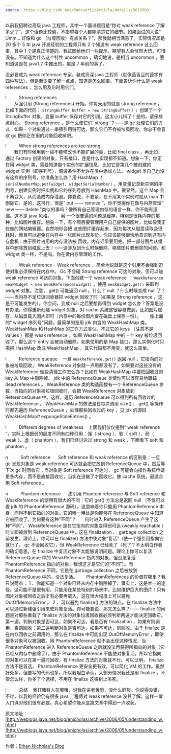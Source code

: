 ```yaml
---
source: https://blog.csdn.net/fancyerii/article/details/5610360
---
```

以前我招聘过高级 java 工程师，其中一个面试题目是“你对 weak reference 了解多少？”。这个话题比较偏，不指望每个人都能清楚它的细节。如果面试的人说“ Umm... 好像和 gc （垃圾回收）有点关系？”，那我就相当满意了。实际情况却是 20 多个 5 年 java 开发经验的工程师只有 2 个知道有 weak reference 这么回事，其中 1 个是真正清楚的。我试图给他们一些提示，期望有人会恍然大悟，可惜没有。不知道为什么这个特性 uncommon ，确切地说，是相当 uncommon ，要知道这是在 java1.2 中推出的，那是 7 年前的事了。

没必要成为 weak reference 专家，装成资深 java 工程师（就像茴香豆的茴字有四种写法）。但是至少要了解一点点，知道是怎么回事。下面告诉你什么是 weak references ，怎么用及何时用它们。

l          Strong references  
       从强引用 (Strong references) 开始。你每天用的就是 strong reference ，比如下面的代码： `StringBuffer buffer = new StringBuffer()` `；` 创建了一个 StringBuffer 对象，变量 buffer 保存对它的引用。这太小儿科了！是的，请保持点耐心。 Strong reference ，是什么使它们‘ strong ’？——是 gc 处理它们的方式：如果一个对象通过一串强引用链可达，那么它们不会被垃圾回收。你总不会喜欢 gc 把你正在用的对象回收掉吧。

l          When strong references are too strong  
       我们有时候用到一些不能修改也不能扩展的类，比如 final class ，再比如，通过 Factory 创建的对象，只有接口，连是什么实现都不知道。想象一下，你正在用 widget 类，需要知道每个实例的扩展信息，比如它是第几个被创建的 widget 实例（即序列号），假设条件不允许在类中添加方法， widget 类自己也没有这样的序列号，你准备怎么办？用 HashMap ！ `serialNumberMap.put(widget, widgetSerialNumber)` ，用变量记录新实例的序列号，创建实例时把实例和它的序列号放到 HashMap 中。很显然，这个 Map 会不断变大，从而造成内存泄漏。你要说，不要紧，在不用某个实例时就从 map 中删除它。是的，这可行，但是“ put —— remove ”，你不觉得你在做与内存管理“ new —— delete ”类似的事吗？像所有自己管理内存的语言一样，你不能有遗漏。这不是 java 风格。       另 一个很普遍的问题是缓存，特别是很耗内存的那种，比如图片缓存。想象一下，有个项目要管理用户自己提供的图片，比如像我正在做的网站编辑器。自然地你会把 这些图片缓存起来，因为每次从磁盘读取会很耗时，而且可以避免在内存中一张图片出现多份。你应该能够很快地意识到这有内存危机：由于图片占用的内存没法被 回收，内存迟早要用完。把一部分图片从缓存中删除放到磁盘上去！——这涉及到什么时候删除、哪些图片要删除的问题。和 widget 类一样，不是吗，你在做内存管理的工作。

l          Weak reference    Weak reference ，简单地说就是这个引用不会强到迫使对象必须保持在内存中。 Gc 不会碰 Strong reference 可达的对象，但可以碰 weak reference 可达的对象。下面创建一个 weak reference ： `WeakReference weakWidget = new WeakReference(widget)` ，使用 `weakWidget.get()` 来取到 widget 对象。注意， get() 可能返回 null 。什么？ null ？什么时候变成 null 了？——当内存不足垃圾回收器把 widget 回收了时（如果是 Strong reference ，这是不可能发生的）。你会问，变成 null 之后要想再得到 widget 怎么办？答案是没有办法，你得重新创建 widget 对象，对 cache 系统这很容易做到，比如图片缓存，从磁盘载入图片即可（内存中的每份图片要在磁盘上保存一份）。       像上面的“ widget 序列号”问题，最简单的是用 jdk 内含的 WeakHashMap 类。 WeakHashMap 和 HashMap 的工作方式类似，不过它的 keys （注意不是 values ）都是 weak reference 。如果 WeakHashMap 中的一个 key 被垃圾回收了，那么这个 entry 会被自动删除。如果使用的是 Map 接口，那么实例化时只需把 HashMap 改成 WeakHashMap ，其它代码都不用变，就这么简单。

l          Reference queque    一旦 `WeakReference.get()` 返回 null ，它指向的对象被垃圾回收， WeakReference 对象就一点用都没有了，如果要对这些没有的 WeakReference 做些清理工作怎么办？比如在 WeakHashMap 中要把回收过的 key 从 Map 中删除掉。 jdk 中的 ReferenceQueue 类使你可以很容易地跟踪 dead references 。 WeakReference 类的构造函数有一个 ReferenceQueue 参数，当指向的对象被垃圾回收时，会把 WeakReference 对象放到 ReferenceQueue 中。这样，遍历 ReferenceQueue 可以得到所有回收过的 WeakReference 。 WeakHashMap 的做法是在每次调用 size() 、 get() 等操作时都先遍历 ReferenceQueue ，处理那些回收过的 key ，见 jdk 的源码 WeakHashMap# expungeStaleEntries() 。

l          Different degrees of weakness    上面我们仅仅提到“ weak reference ”，实际上根据弱的层度不同有四种引用：强（ strong ）、软（ soft ）、弱（ weak ）、虚（ phantom ）。我们已经讨论过 strong 和 weak ，下面看下 soft 和 phantom 。

n          Soft reference      Soft reference 和 weak reference 的区别是：一旦 gc 发现对象是 weak reference 可达就会把它放到 ReferenceQueue 中，然后等下次 gc 时回收它；当对象是 Soft reference 可达时， gc 可能会向操作系统申请更多内存，而不是直接回收它，当实在没辙了才回收它。像 cache 系统，最适合用 Soft reference 。

n          Phantom reference      虚引用 Phantom reference 与 Soft reference 和 WeakReference 的使用有很大的不同：它的 get() 方法总是返回 null （不信可以看 jdk 的 PhantomReference 源码）。这意味着你只能用 PhantomReference 本身，而得不到它指向的对象。它的唯一用处是你能够在 ReferenceQueue 中知道它被回收了。为何要有这种“不同”？       何时进入 ReferenceQueue 产生了这种“不同”。 WeakReference 是在它指向的对象变得弱可达 (weakly reachable ）时立即被放到 ReferenceQueue 中，这在 finalization 、 garbage collection 之前发生。理论上，你可以在 finalize() 方法中使对象“复活”（使一个强引用指向它就行了， gc 不会回收它），但 WeakReference 已经死了（死了？不太明白作者的确切意思。在 finalize 中复活对象不太能够说明问题。理论上你可以复活 ReferenceQueue 中的 WeakReference 指向的对象，但没法复活 PhantomReference 指向的对象，我想这才是它们的“不同”）。而 PhantomReference 不同，它是在 garbage collection 之后被放到 ReferenceQueue 中的，没法复活。       PhantomReferences 的价值在哪里？我只说两点： 1 、你能知道一个对象已经从内存中删除掉了，事实上，这是唯一的途径。这可能不是很有用，只能用在某些特别的场景中，比如维护巨大的图片：只有图片对象被回收之后才有必要再载入，这在很大程度上可以避免 OutOfMemoryError 。 2 、可以避免 finalize() 方法的缺点。在 finalize 方法中可以通过新建强引用来使对象复活。你可能要说，那又怎么样？—— finalize 的问题是对那些重载了 finalize 方法的对象垃圾回收器必须判断两遍才能决定回收它。第一遍，判断对象是否可达，如果不可达，看是否有 finalization ，如果有则调用，否则回收；第二遍判断对象是否可达，如果不可达，则回收。由于 finalize 是在内存回收之前调用的，那么在 finalize 中可能出现 OutOfMemoryError ，即使很多对象可以被回收。用 PhantomReference 就不会出现这种情况，当 PhantomReference 进入 ReferenceQueue 之后就没法再获得所指向的对象（它已经从内存中删除了）。由于 PhantomReference 不能使对象复活，所以它指向的对象可以在第一遍时回收，有 finalize 方法的对象就不行。可以证明， finalize 方法不是首选。 PhantomReference 更安全更有效，可以简化 VM 的工作。虽然好处多，但要写的代码也多。所以我坦白承认，大部分情况我还是用 finalize 。不管怎么样，你多了个选择，不用在 finalize 这棵树上吊死。

l          总结    我打赌有人在嘟囔，说我在讲老黄历，没什么鲜货。你说得没错，不过，以我的经验仍有很多 java 工程师对 weak reference 没甚了解，这样一堂入门课对他们很有必要。真心希望你能从这篇文章中得到一点收获。

原文地址：[http://weblogs.java.net/blog/enicholas/archive/2006/05/understanding_w.html](http://weblogs.java.net/blog/enicholas/archive/2006/05/understanding_w.html)

作者：[Ethan Nicholas's Blog](http://weblogs.java.net/blog/enicholas/)
